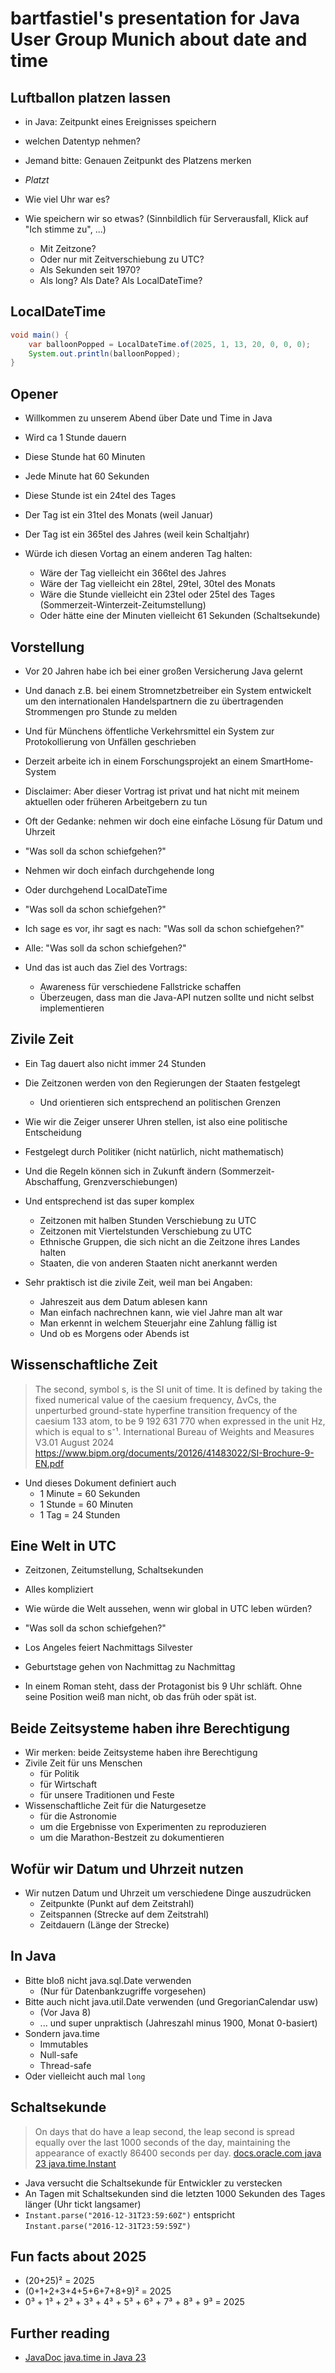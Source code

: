 # bartfastiel's presentation for Java User Group Munich about date and time

## Luftballon platzen lassen

* in Java: Zeitpunkt eines Ereignisses speichern
* welchen Datentyp nehmen?
* Jemand bitte: Genauen Zeitpunkt des Platzens merken

* *Platzt*

* Wie viel Uhr war es?
* Wie speichern wir so etwas? (Sinnbildlich für Serverausfall, Klick auf "Ich stimme zu", ...)
  * Mit Zeitzone?
  * Oder nur mit Zeitverschiebung zu UTC?
  * Als Sekunden seit 1970?
  * Als long? Als Date? Als LocalDateTime?

## LocalDateTime

```java
void main() {
	var balloonPopped = LocalDateTime.of(2025, 1, 13, 20, 0, 0, 0);
	System.out.println(balloonPopped);
}
```



## Opener

* Willkommen zu unserem Abend über Date und Time in Java
* Wird ca 1 Stunde dauern
* Diese Stunde hat 60 Minuten
* Jede Minute hat 60 Sekunden
* Diese Stunde ist ein 24tel des Tages
* Der Tag ist ein 31tel des Monats (weil Januar)
* Der Tag ist ein 365tel des Jahres (weil kein Schaltjahr)

* Würde ich diesen Vortag an einem anderen Tag halten:
  * Wäre der Tag vielleicht ein 366tel des Jahres
  * Wäre der Tag vielleicht ein 28tel, 29tel, 30tel des Monats
  * Wäre die Stunde vielleicht ein 23tel oder 25tel des Tages (Sommerzeit-Winterzeit-Zeitumstellung)
  * Oder hätte eine der Minuten vielleicht 61 Sekunden (Schaltsekunde)

## Vorstellung

* Vor 20 Jahren habe ich bei einer großen Versicherung Java gelernt
* Und danach z.B. bei einem Stromnetzbetreiber ein System entwickelt um den internationalen Handelspartnern die zu übertragenden Strommengen pro Stunde zu melden
* Und für Münchens öffentliche Verkehrsmittel ein System zur Protokollierung von Unfällen geschrieben
* Derzeit arbeite ich in einem Forschungsprojekt an einem SmartHome-System
* Disclaimer: Aber dieser Vortrag ist privat und hat nicht mit meinem aktuellen oder früheren Arbeitgebern zu tun

* Oft der Gedanke: nehmen wir doch eine einfache Lösung für Datum und Uhrzeit
* "Was soll da schon schiefgehen?"

* Nehmen wir doch einfach durchgehende long
* Oder durchgehend LocalDateTime
* "Was soll da schon schiefgehen?"

* Ich sage es vor, ihr sagt es nach: "Was soll da schon schiefgehen?"
* Alle: "Was soll da schon schiefgehen?"

* Und das ist auch das Ziel des Vortrags:
  * Awareness für verschiedene Fallstricke schaffen
  * Überzeugen, dass man die Java-API nutzen sollte und nicht selbst implementieren

## Zivile Zeit

* Ein Tag dauert also nicht immer 24 Stunden
* Die Zeitzonen werden von den Regierungen der Staaten festgelegt
  * Und orientieren sich entsprechend an politischen Grenzen
* Wie wir die Zeiger unserer Uhren stellen, ist also eine politische Entscheidung
* Festgelegt durch Politiker (nicht natürlich, nicht mathematisch)
* Und die Regeln können sich in Zukunft ändern (Sommerzeit-Abschaffung, Grenzverschiebungen)

* Und entsprechend ist das super komplex
  * Zeitzonen mit halben Stunden Verschiebung zu UTC
  * Zeitzonen mit Viertelstunden Verschiebung zu UTC
  * Ethnische Gruppen, die sich nicht an die Zeitzone ihres Landes halten
  * Staaten, die von anderen Staaten nicht anerkannt werden

* Sehr praktisch ist die zivile Zeit, weil man bei Angaben:
  * Jahreszeit aus dem Datum ablesen kann
  * Man einfach nachrechnen kann, wie viel Jahre man alt war
  * Man erkennt in welchem Steuerjahr eine Zahlung fällig ist
  * Und ob es Morgens oder Abends ist

## Wissenschaftliche Zeit

> The second, symbol s, is the SI unit of time. It is defined by taking the fixed numerical
value of the caesium frequency, ∆νCs, the unperturbed ground-state hyperfine
transition frequency of the caesium 133 atom, to be 9 192 631 770 when expressed in the
unit Hz, which is equal to s⁻¹.
> International Bureau of Weights and Measures V3.01 August 2024 https://www.bipm.org/documents/20126/41483022/SI-Brochure-9-EN.pdf

* Und dieses Dokument definiert auch
  * 1 Minute = 60 Sekunden
  * 1 Stunde = 60 Minuten
  * 1 Tag = 24 Stunden

## Eine Welt in UTC

* Zeitzonen, Zeitumstellung, Schaltsekunden
* Alles kompliziert
* Wie würde die Welt aussehen, wenn wir global in UTC leben würden?
* "Was soll da schon schiefgehen?"

* Los Angeles feiert Nachmittags Silvester
* Geburtstage gehen von Nachmittag zu Nachmittag
* In einem Roman steht, dass der Protagonist bis 9 Uhr schläft. Ohne seine Position weiß man nicht, ob das früh oder spät ist.

## Beide Zeitsysteme haben ihre Berechtigung

* Wir merken: beide Zeitsysteme haben ihre Berechtigung
* Zivile Zeit für uns Menschen
  * für Politik
  * für Wirtschaft
  * für unsere Traditionen und Feste
* Wissenschaftliche Zeit für die Naturgesetze
  * für die Astronomie
  * um die Ergebnisse von Experimenten zu reproduzieren
  * um die Marathon-Bestzeit zu dokumentieren

## Wofür wir Datum und Uhrzeit nutzen

* Wir nutzen Datum und Uhrzeit um verschiedene Dinge auszudrücken
  * Zeitpunkte (Punkt auf dem Zeitstrahl)
  * Zeitspannen (Strecke auf dem Zeitstrahl)
  * Zeitdauern (Länge der Strecke)

## In Java

* Bitte bloß nicht java.sql.Date verwenden
  * (Nur für Datenbankzugriffe vorgesehen)
* Bitte auch nicht java.util.Date verwenden (und GregorianCalendar usw)
  * (Vor Java 8)
  * ... und super unpraktisch (Jahreszahl minus 1900, Monat 0-basiert)
* Sondern java.time
  * Immutables
  * Null-safe
  * Thread-safe
* Oder vielleicht auch mal `long`

## Schaltsekunde

> On days that do have a leap second, the leap second is spread equally over the last 1000 seconds of the day, maintaining the appearance of exactly 86400 seconds per day.
> [docs.oracle.com java 23 java.time.Instant](https://docs.oracle.com/en/java/javase/23/docs/api/java.base/java/time/Instant.html#:~:text=On%20days%20that%20do%20have%20a%20leap%20second%2C%20the%20leap%20second%20is%20spread%20equally%20over%20the%20last%201000%20seconds%20of%20the%20day%2C%20maintaining%20the%20appearance%20of%20exactly%2086400%20seconds%20per%20day.)
* Java versucht die Schaltsekunde für Entwickler zu verstecken
* An Tagen mit Schaltsekunden sind die letzten 1000 Sekunden des Tages länger (Uhr tickt langsamer)
* `Instant.parse("2016-12-31T23:59:60Z")` entspricht `Instant.parse("2016-12-31T23:59:59Z")`

## Fun facts about 2025

* (20+25)² = 2025
* (0+1+2+3+4+5+6+7+8+9)² = 2025
* 0³ + 1³ + 2³ + 3³ + 4³ + 5³ + 6³ + 7³ + 8³ + 9³ = 2025

## Further reading

* [JavaDoc java.time in Java 23](https://docs.oracle.com/en/java/javase/23/docs/api/java.base/java/time/package-summary.html)

